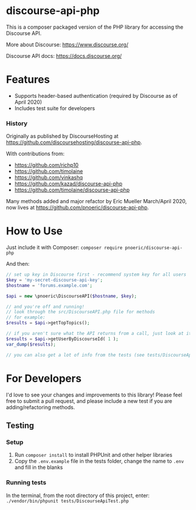# discourse-api-php

This is a composer packaged version of the PHP library for accessing the Discourse API.

More about Discourse: https://www.discourse.org/

Discourse API docs: https://docs.discourse.org/

# Features

* Supports header-based authentication (required by Discourse as of April 2020)
* Includes test suite for developers
 
### History

Originally as published by DiscourseHosting at https://github.com/discoursehosting/discourse-api-php.

With contributions from:

* https://github.com/richp10
* https://github.com/timolaine
* https://github.com/vinkashq
* https://github.com/kazad/discourse-api-php
* https://github.com/timolaine/discourse-api-php

Many methods added and major refactor by Eric Mueller March/April 2020, now lives at https://github.com/pnoeric/discourse-api-php.

# How to Use

Just include it with Composer:
 `composer require pnoeric/discourse-api-php`

And then:

```PHP
// set up key in Discourse first - recommend system key for all users
$key = 'my-secret-discourse-api-key';
$hostname = 'forums.example.com';

$api = new \pnoeric\DiscourseAPI($hostname, $key);

// and you're off and running!
// look through the src/DiscourseAPI.php file for methods
// for example:
$results = $api->getTopTopics();

// if you aren't sure what the API returns from a call, just look at it:
$results = $api->getUserByDiscourseId( 1 );
var_dump($results);

// you can also get a lot of info from the tests (see tests/DiscourseApiTest.php).
```

# For Developers

I'd love to see your changes and improvements to this library! Please feel free to submit a pull request, and please include a new test if you are adding/refactoring methods.

## Testing

### Setup

1. Run `composer install` to install PHPUnit and other helper libraries
2. Copy the `.env.example` file in the tests folder, change the name to `.env` and fill in the blanks

### Running tests

In the terminal, from the root directory of this project, enter: `./vendor/bin/phpunit tests/DiscourseApiTest.php`